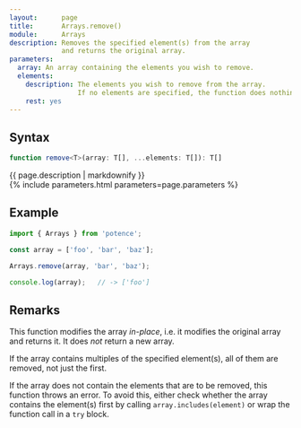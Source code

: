 ```yaml
---
layout:      page
title:       Arrays.remove()
module:      Arrays
description: Removes the specified element(s) from the array
             and returns the original array.
parameters:
  array: An array containing the elements you wish to remove.
  elements:
    description: The elements you wish to remove from the array.
                 If no elements are specified, the function does nothing.
    rest: yes
---
```

## Syntax

```ts
function remove<T>(array: T[], ...elements: T[]): T[]
```

<div class="description">{{ page.description | markdownify }}</div>
{% include parameters.html parameters=page.parameters %}

## Example

```ts
import { Arrays } from 'potence';

const array = ['foo', 'bar', 'baz'];

Arrays.remove(array, 'bar', 'baz');

console.log(array);   // -> ['foo']
```

## Remarks

This function modifies the array *in-place*, i.e. it modifies the original array
and returns it. It does *not* return a new array.

If the array contains multiples of the specified element(s), all of them are
removed, not just the first.

If the array does not contain the elements that are to be removed, this function
throws an error. To avoid this, either check whether the array contains the
element(s) first by calling `array.includes(element)` or wrap the function call
in a `try` block.
